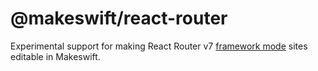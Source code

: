 # @makeswift/react-router

Experimental support for making React Router v7 [framework mode](https://reactrouter.com/start/modes#framework) sites editable in Makeswift.
